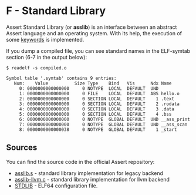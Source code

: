# F - Standard Library

Assert Standard Library (or **asslib**) is an interface between 
an abstract Assert language and an operating system.
With its help, the execution of some [keywords](appendix-keywords.md) is implemented.

If you dump a compiled file, you can see standard names in the 
ELF-symtab section (6-7 in the output below):
```console
$ readelf -s compiled.o

Symbol table '.symtab' contains 9 entries:
   Num:    Value          Size Type    Bind   Vis      Ndx Name
     0: 0000000000000000     0 NOTYPE  LOCAL  DEFAULT  UND 
     1: 0000000000000000     0 FILE    LOCAL  DEFAULT  ABS hello.o
     2: 0000000000000000     0 SECTION LOCAL  DEFAULT    1 .text
     3: 0000000000000000     0 SECTION LOCAL  DEFAULT    2 .rodata
     4: 0000000000000000     0 SECTION LOCAL  DEFAULT    3 .data
     5: 0000000000000000     0 SECTION LOCAL  DEFAULT    4 .bss
     6: 0000000000000000     0 NOTYPE  GLOBAL DEFAULT  UND __ass_print
     7: 0000000000000000     0 NOTYPE  GLOBAL DEFAULT  UND __ass_scan
     8: 0000000000000038     0 NOTYPE  GLOBAL DEFAULT    1 _start
```

## Sources
You can find the source code in the official Assert repository:

* [asslib.s](https://github.com/d3phys/assert-lang/blob/master/asslib.s) - standard library implementation for legacy backend
* [asslib-llvm.c](https://github.com/d3phys/assert-lang/blob/master/asslib-llvm.c) - standard library implementation for llvm backend
* [STDLIB](https://github.com/d3phys/assert-lang/blob/master/STDLIB)   - ELF64 configuration file.

